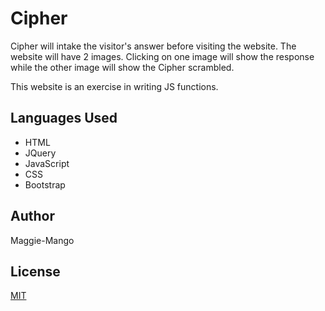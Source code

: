 # Cipher

Cipher will intake the visitor's answer before visiting the website. The website will have 2 images. Clicking on one image will show the response while the other image will show the Cipher scrambled.

This website is an exercise in writing JS functions.

## Languages Used
- HTML
- JQuery
- JavaScript
- CSS
- Bootstrap


## Author
Maggie-Mango

## License
[MIT](https://choosealicense.com/licenses/mit/)